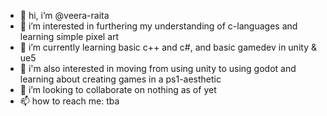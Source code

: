 - 👋 hi, i’m @veera-raita
- 👀 i’m interested in furthering my understanding of c-languages and learning simple pixel art
- 🌱 i’m currently learning basic c++ and c#, and basic gamedev in unity & ue5
- 💫 i'm also interested in moving from using unity to using godot and learning about creating games in a ps1-aesthetic
- 💞️ i’m looking to collaborate on nothing as of yet
- 📫 how to reach me: tba

